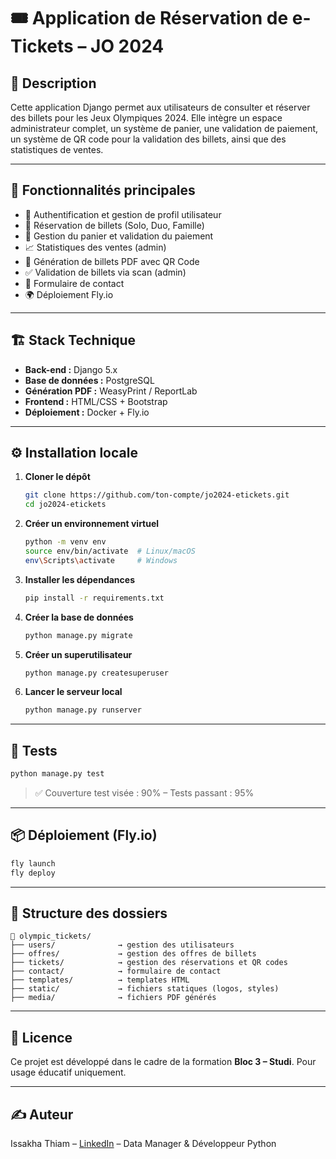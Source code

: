 # 🎟️ Application de Réservation de e-Tickets – JO 2024

## 🚀 Description

Cette application Django permet aux utilisateurs de consulter et réserver des billets pour les Jeux Olympiques 2024. Elle intègre un espace administrateur complet, un système de panier, une validation de paiement, un système de QR code pour la validation des billets, ainsi que des statistiques de ventes.

---

## 🧩 Fonctionnalités principales

- 🔐 Authentification et gestion de profil utilisateur
- 🎫 Réservation de billets (Solo, Duo, Famille)
- 🛒 Gestion du panier et validation du paiement
- 📈 Statistiques des ventes (admin)
- 🧾 Génération de billets PDF avec QR Code
- ✅ Validation de billets via scan (admin)
- 📩 Formulaire de contact
- 🌍 Déploiement Fly.io

---

## 🏗️ Stack Technique

- **Back-end :** Django 5.x
- **Base de données :** PostgreSQL
- **Génération PDF :** WeasyPrint / ReportLab
- **Frontend :** HTML/CSS + Bootstrap
- **Déploiement :** Docker + Fly.io

---

## ⚙️ Installation locale

1. **Cloner le dépôt**
   ```bash
   git clone https://github.com/ton-compte/jo2024-etickets.git
   cd jo2024-etickets
   ```

2. **Créer un environnement virtuel**
   ```bash
   python -m venv env
   source env/bin/activate  # Linux/macOS
   env\Scripts\activate     # Windows
   ```

3. **Installer les dépendances**
   ```bash
   pip install -r requirements.txt
   ```

4. **Créer la base de données**
   ```bash
   python manage.py migrate
   ```

5. **Créer un superutilisateur**
   ```bash
   python manage.py createsuperuser
   ```

6. **Lancer le serveur local**
   ```bash
   python manage.py runserver
   ```

---

## 🧪 Tests

```bash
python manage.py test
```

> ✅ Couverture test visée : 90% – Tests passant : 95%

---

## 📦 Déploiement (Fly.io)

```bash
fly launch
fly deploy
```

---

## 📁 Structure des dossiers

```
📁 olympic_tickets/
├── users/              → gestion des utilisateurs
├── offres/             → gestion des offres de billets
├── tickets/            → gestion des réservations et QR codes
├── contact/            → formulaire de contact
├── templates/          → templates HTML
├── static/             → fichiers statiques (logos, styles)
├── media/              → fichiers PDF générés
```

---

## 📄 Licence

Ce projet est développé dans le cadre de la formation **Bloc 3 – Studi**. Pour usage éducatif uniquement.

---

## ✍️ Auteur

Issakha Thiam – [LinkedIn](https://www.linkedin.com) – Data Manager & Développeur Python
